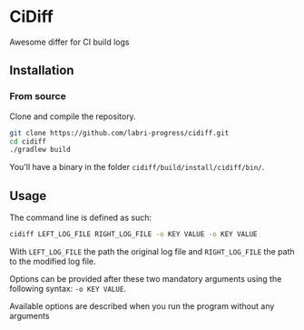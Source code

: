 # CiDiff

Awesome differ for CI build logs

## Installation

### From source

Clone and compile the repository.

```bash
git clone https://github.com/labri-progress/cidiff.git
cd cidiff
./gradlew build
```

You'll have a binary in the folder `cidiff/build/install/cidiff/bin/`.

## Usage

The command line is defined as such:

```bash
cidiff LEFT_LOG_FILE RIGHT_LOG_FILE -o KEY VALUE -o KEY VALUE
```

With `LEFT_LOG_FILE` the path the original log file and `RIGHT_LOG_FILE` the path to the modified log file.

Options can be provided after these two mandatory arguments using the following syntax: `-o KEY VALUE`.

Available options are described when you run the program without any arguments
